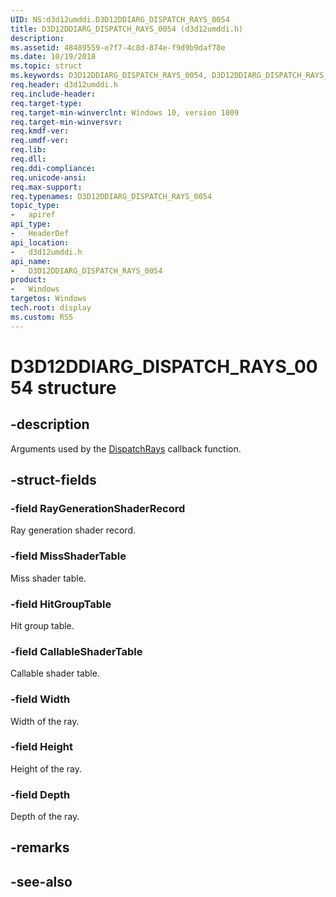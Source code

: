 ```yaml
---
UID: NS:d3d12umddi.D3D12DDIARG_DISPATCH_RAYS_0054
title: D3D12DDIARG_DISPATCH_RAYS_0054 (d3d12umddi.h)
description: 
ms.assetid: 48489559-e7f7-4c8d-874e-f9d9b9daf78e
ms.date: 10/19/2018
ms.topic: struct
ms.keywords: D3D12DDIARG_DISPATCH_RAYS_0054, D3D12DDIARG_DISPATCH_RAYS_0054, 
req.header: d3d12umddi.h
req.include-header:
req.target-type:
req.target-min-winverclnt: Windows 10, version 1809
req.target-min-winversvr:
req.kmdf-ver:
req.umdf-ver:
req.lib:
req.dll:
req.ddi-compliance:
req.unicode-ansi:
req.max-support:
req.typenames: D3D12DDIARG_DISPATCH_RAYS_0054
topic_type: 
-	apiref
api_type: 
-	HeaderDef
api_location: 
-	d3d12umddi.h
api_name: 
-	D3D12DDIARG_DISPATCH_RAYS_0054
product:
-	Windows
targetos: Windows
tech.root: display
ms.custom: RS5
---
```


# D3D12DDIARG_DISPATCH_RAYS_0054 structure

## -description

Arguments used by the [DispatchRays](nc-d3d12umddi-pfnd3d12ddi_dispatch_rays_0054.md) callback function.

## -struct-fields

### -field RayGenerationShaderRecord

Ray generation shader record.

### -field MissShaderTable

Miss shader table.

### -field HitGroupTable

Hit group table.

### -field CallableShaderTable

Callable shader table.

### -field Width

Width of the ray.

### -field Height

Height of the ray.

### -field Depth
 
Depth of the ray.

## -remarks

## -see-also

